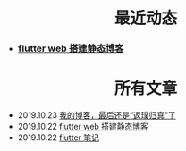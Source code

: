 # <center> 最近动态 </center>

- ### [flutter web 搭建静态博客](https://lzyprime.top/flutter/flutter_web/flutter_web搭建静态博客.html)

# <center> 所有文章 </center>

- 2019.10.23 [我的博客，最后还是“返璞归真”了](_posts/我的博客最后还是返璞归真了.md)
- 2019.10.22 [flutter web 搭建静态博客](https://lzyprime.top/flutter/flutter_web/flutter_web搭建静态博客.html)
- 2019.10.22 [flutter 笔记](https://lzyprime.top/flutter/flutter_web/flutter_web搭建静态博客.html)
